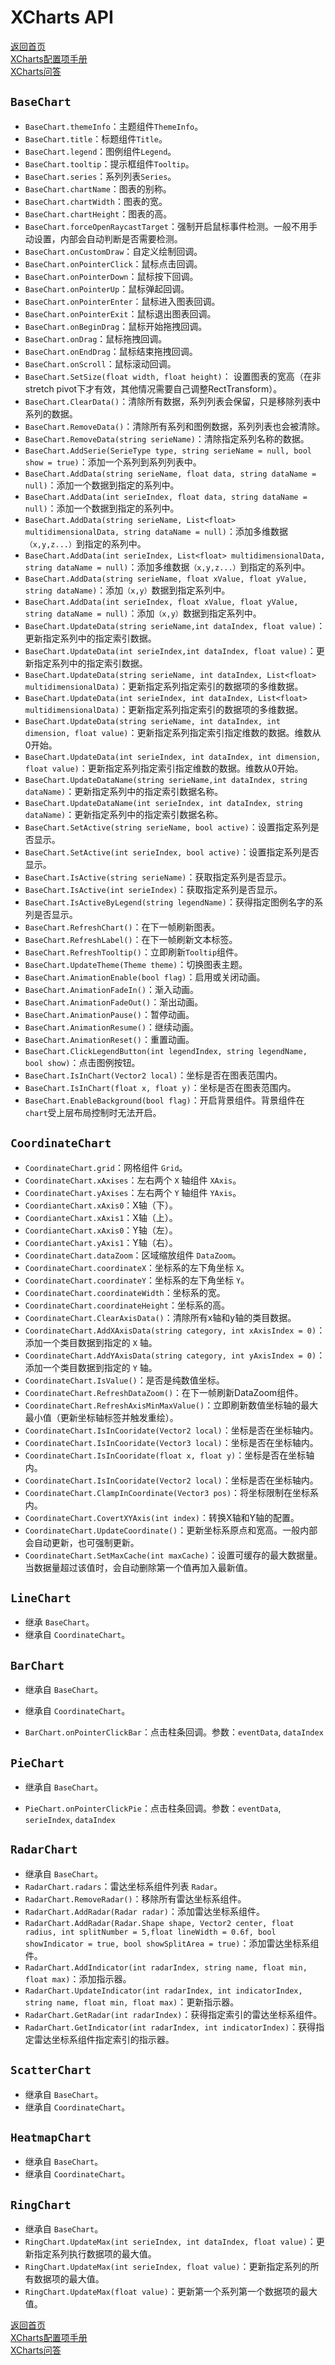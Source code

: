 # XCharts API

[返回首页](https://github.com/monitor1394/unity-ugui-XCharts)  
[XCharts配置项手册](XCharts配置项手册.md)  
[XCharts问答](XCharts问答.md)

## `BaseChart`

* `BaseChart.themeInfo`：主题组件`ThemeInfo`。
* `BaseChart.title`：标题组件`Title`。
* `BaseChart.legend`：图例组件`Legend`。
* `BaseChart.tooltip`：提示框组件`Tooltip`。
* `BaseChart.series`：系列列表`Series`。
* `BaseChart.chartName`：图表的别称。
* `BaseChart.chartWidth`：图表的宽。
* `BaseChart.chartHeight`：图表的高。
* `BaseChart.forceOpenRaycastTarget`：强制开启鼠标事件检测。一般不用手动设置，内部会自动判断是否需要检测。
* `BaseChart.onCustomDraw`：自定义绘制回调。
* `BaseChart.onPointerClick`：鼠标点击回调。
* `BaseChart.onPointerDown`：鼠标按下回调。
* `BaseChart.onPointerUp`：鼠标弹起回调。
* `BaseChart.onPointerEnter`：鼠标进入图表回调。
* `BaseChart.onPointerExit`：鼠标退出图表回调。
* `BaseChart.onBeginDrag`：鼠标开始拖拽回调。
* `BaseChart.onDrag`：鼠标拖拽回调。
* `BaseChart.onEndDrag`：鼠标结束拖拽回调。
* `BaseChart.onScroll`：鼠标滚动回调。
* `BaseChart.SetSize(float width, float height)`： 设置图表的宽高（在非stretch pivot下才有效，其他情况需要自己调整RectTransform）。
* `BaseChart.ClearData()`：清除所有数据，系列列表会保留，只是移除列表中系列的数据。
* `BaseChart.RemoveData()`：清除所有系列和图例数据，系列列表也会被清除。
* `BaseChart.RemoveData(string serieName)`：清除指定系列名称的数据。
* `BaseChart.AddSerie(SerieType type, string serieName = null, bool show = true)`：添加一个系列到系列列表中。
* `BaseChart.AddData(string serieName, float data, string dataName = null)`：添加一个数据到指定的系列中。
* `BaseChart.AddData(int serieIndex, float data, string dataName = null)`：添加一个数据到指定的系列中。
* `BaseChart.AddData(string serieName, List<float> multidimensionalData, string dataName = null)`：添加多维数据`（x,y,z...）`到指定的系列中。
* `BaseChart.AddData(int serieIndex, List<float> multidimensionalData, string dataName = null)`：添加多维数据`（x,y,z...）`到指定的系列中。
* `BaseChart.AddData(string serieName, float xValue, float yValue, string dataName)`：添加`（x,y）`数据到指定系列中。
* `BaseChart.AddData(int serieIndex, float xValue, float yValue, string dataName = null)`：添加`（x,y）`数据到指定系列中。
* `BaseChart.UpdateData(string serieName,int dataIndex, float value)`：更新指定系列中的指定索引数据。
* `BaseChart.UpdateData(int serieIndex,int dataIndex, float value)`：更新指定系列中的指定索引数据。
* `BaseChart.UpdateData(string serieName, int dataIndex, List<float> multidimensionalData)`：更新指定系列指定索引的数据项的多维数据。
* `BaseChart.UpdateData(int serieIndex, int dataIndex, List<float> multidimensionalData)`：更新指定系列指定索引的数据项的多维数据。
* `BaseChart.UpdateData(string serieName, int dataIndex, int dimension, float value)`：更新指定系列指定索引指定维数的数据。维数从0开始。
* `BaseChart.UpdateData(int serieIndex, int dataIndex, int dimension, float value)`：更新指定系列指定索引指定维数的数据。维数从0开始。
* `BaseChart.UpdateDataName(string serieName,int dataIndex, string dataName)`：更新指定系列中的指定索引数据名称。
* `BaseChart.UpdateDataName(int serieIndex, int dataIndex, string dataName)`：更新指定系列中的指定索引数据名称。
* `BaseChart.SetActive(string serieName, bool active)`：设置指定系列是否显示。
* `BaseChart.SetActive(int serieIndex, bool active)`：设置指定系列是否显示。
* `BaseChart.IsActive(string serieName)`：获取指定系列是否显示。
* `BaseChart.IsActive(int serieIndex)`：获取指定系列是否显示。
* `BaseChart.IsActiveByLegend(string legendName)`：获得指定图例名字的系列是否显示。
* `BaseChart.RefreshChart()`：在下一帧刷新图表。
* `BaseChart.RefreshLabel()`：在下一帧刷新文本标签。
* `BaseChart.RefreshTooltip()`：立即刷新`Tooltip`组件。
* `BaseChart.UpdateTheme(Theme theme)`：切换图表主题。
* `BaseChart.AnimationEnable(bool flag)`：启用或关闭动画。
* `BaseChart.AnimationFadeIn()`：渐入动画。
* `BaseChart.AnimationFadeOut()`：渐出动画。
* `BaseChart.AnimationPause()`：暂停动画。
* `BaseChart.AnimationResume()`：继续动画。
* `BaseChart.AnimationReset()`：重置动画。
* `BaseChart.ClickLegendButton(int legendIndex, string legendName, bool show)`：点击图例按钮。
* `BaseChart.IsInChart(Vector2 local)`：坐标是否在图表范围内。
* `BaseChart.IsInChart(float x, float y)`：坐标是否在图表范围内。
* `BaseChart.EnableBackground(bool flag)`：开启背景组件。背景组件在`chart`受上层布局控制时无法开启。

## `CoordinateChart`

* `CoordinateChart.grid`：网格组件 `Grid`。
* `CoordinateChart.xAxises`：左右两个 `X` 轴组件 `XAxis`。
* `CoordinateChart.yAxises`：左右两个 `Y` 轴组件 `YAxis`。
* `CoordianteChart.xAxis0`：X轴（下）。
* `CoordianteChart.xAxis1`：X轴（上）。
* `CoordianteChart.xAxis0`：Y轴（左）。
* `CoordianteChart.yAxis1`：Y轴（右）。
* `CoordinateChart.dataZoom`：区域缩放组件 `DataZoom`。
* `CoordinateChart.coordinateX`：坐标系的左下角坐标 `X`。
* `CoordinateChart.coordinateY`：坐标系的左下角坐标 `Y`。
* `CoordinateChart.coordinateWidth`：坐标系的宽。
* `CoordinateChart.coordinateHeight`：坐标系的高。
* `CoordinateChart.ClearAxisData()`：清除所有x轴和y轴的类目数据。
* `CoordinateChart.AddXAxisData(string category, int xAxisIndex = 0)`：添加一个类目数据到指定的 `X` 轴。
* `CoordinateChart.AddYAxisData(string category, int yAxisIndex = 0)`：添加一个类目数据到指定的 `Y` 轴。
* `CoordinateChart.IsValue()`：是否是纯数值坐标。
* `CoordinateChart.RefreshDataZoom()`：在下一帧刷新DataZoom组件。
* `CoordinateChart.RefreshAxisMinMaxValue()`：立即刷新数值坐标轴的最大最小值（更新坐标轴标签并触发重绘）。
* `CoordinateChart.IsInCooridate(Vector2 local)`：坐标是否在坐标轴内。
* `CoordinateChart.IsInCooridate(Vector3 local)`：坐标是否在坐标轴内。
* `CoordinateChart.IsInCooridate(float x, float y)`：坐标是否在坐标轴内。
* `CoordinateChart.IsInCooridate(Vector2 local)`：坐标是否在坐标轴内。
* `CoordinateChart.ClampInCoordinate(Vector3 pos)`：将坐标限制在坐标系内。
* `CoordinateChart.CovertXYAxis(int index)`：转换X轴和Y轴的配置。
* `CoordinateChart.UpdateCoordinate()`：更新坐标系原点和宽高。一般内部会自动更新，也可强制更新。
* `CoordinateChart.SetMaxCache(int maxCache)`：设置可缓存的最大数据量。当数据量超过该值时，会自动删除第一个值再加入最新值。

## `LineChart`

* 继承 `BaseChart`。
* 继承自 `CoordinateChart`。

## `BarChart`

* 继承自 `BaseChart`。
* 继承自 `CoordinateChart`。

* `BarChart.onPointerClickBar`：点击柱条回调。参数：`eventData`, `dataIndex`

## `PieChart`

* 继承自 `BaseChart`。

* `PieChart.onPointerClickPie`：点击柱条回调。参数：`eventData`, `serieIndex`, `dataIndex`

## `RadarChart`

* 继承自 `BaseChart`。
* `RadarChart.radars`：雷达坐标系组件列表 `Radar`。
* `RadarChart.RemoveRadar()`：移除所有雷达坐标系组件。
* `RadarChart.AddRadar(Radar radar)`：添加雷达坐标系组件。
* `RadarChart.AddRadar(Radar.Shape shape, Vector2 center, float radius, int splitNumber = 5,float lineWidth = 0.6f, bool showIndicator = true, bool showSplitArea = true)`：添加雷达坐标系组件。
* `RadarChart.AddIndicator(int radarIndex, string name, float min, float max)`：添加指示器。
* `RadarChart.UpdateIndicator(int radarIndex, int indicatorIndex, string name, float min, float max)`：更新指示器。
* `RadarChart.GetRadar(int radarIndex)`：获得指定索引的雷达坐标系组件。
* `RadarChart.GetIndicator(int radarIndex, int indicatorIndex)`：获得指定雷达坐标系组件指定索引的指示器。

## `ScatterChart`

* 继承自 `BaseChart`。
* 继承自 `CoordinateChart`。

## `HeatmapChart`

* 继承自 `BaseChart`。
* 继承自 `CoordinateChart`。

## `RingChart`

* 继承自 `BaseChart`。
* `RingChart.UpdateMax(int serieIndex, int dataIndex, float value)`：更新指定系列执行数据项的最大值。
* `RingChart.UpdateMax(int serieIndex, float value)`：更新指定系列的所有数据项的最大值。
* `RingChart.UpdateMax(float value)`：更新第一个系列第一个数据项的最大值。

[返回首页](https://github.com/monitor1394/unity-ugui-XCharts)  
[XCharts配置项手册](XCharts配置项手册.md)  
[XCharts问答](XCharts问答.md)

